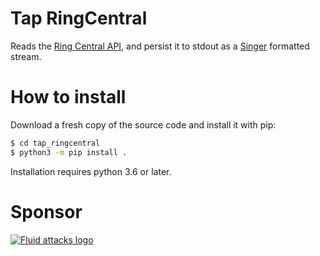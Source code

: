 # Tap RingCentral

Reads the [Ring Central API](https://developer.ringcentral.com/),
and persist it to stdout as a [Singer](https://www.singer.io/) formatted stream.

# How to install
Download a fresh copy of the source code and install it with pip:

```bash
$ cd tap_ringcentral
$ python3 -m pip install .
```

Installation requires python 3.6 or later.

# Sponsor

[![Fluid attacks logo][logo]](https://fluidattacks.com/)

[logo]: https://fluidattacks.com/web/en/theme/images/logo.png
